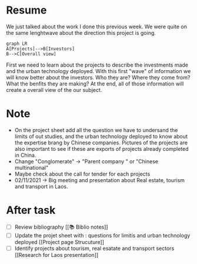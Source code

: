 # Resume 
We just talked about the work I done this previous week. We were quite on the same lenghtwave about the direction this project is going. 
```mermaid  
graph LR
A[Projects]-->B[Investors]
B-->C[Overall view]
```
First we need to learn about the projects to describe the investments made and the urban technology deployed. With this first "wave" of information we will know better about the investors. Who they are? Where they come from? What the benfits they are making? At the end, all of those information will create a overall view of the our subject.
# Note
- On the project sheet add all the question we have to undersand the limits of out studies, and the urban technology deployed to know about the expertise brang by Chinese companies. Pictures of the projects are also important to see if these are exports of projects already completed in China. 
- Change "Conglomerate" -> "Parent company " or "Chinese multinational"
- Maybe check about the call for tender for each projects 
- 02/11/2021 -> Big meeting and presentation about Real estate, tourism and transport in Laos. 

# After task 
- [ ] Review bibliography [[📚 Biblio notes]]
- [ ] Update the projet sheet with : questions for limitis and urban technology deployed [[Project page Strucuture]]
- [ ] Identify projects about tourism, real esatate and transport sectors [[Research  for Laos presentation]]